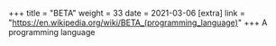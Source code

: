 +++
title = "BETA"
weight = 33
date = 2021-03-06
[extra]
link = "https://en.wikipedia.org/wiki/BETA_(programming_language)"
+++
A programming language


